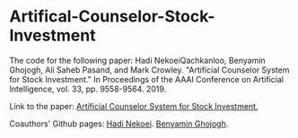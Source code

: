 # Artifical-Counselor-Stock-Investment
The code for the following paper:
Hadi NekoeiQachkanloo, Benyamin Ghojogh, Ali Saheb Pasand, and Mark Crowley. "Artificial Counselor System for Stock Investment." In Proceedings of the AAAI Conference on Artificial Intelligence, vol. 33, pp. 9558-9564. 2019.

Link to the paper:
[Artificial Counselor System for Stock Investment.](https://ojs.aaai.org//index.php/AAAI/article/view/5016)

Coauthors' Github pages:
[Hadi Nekoei](https://github.com/hnekoeiq).
[Benyamin Ghojogh](https://github.com/bghojogh).

